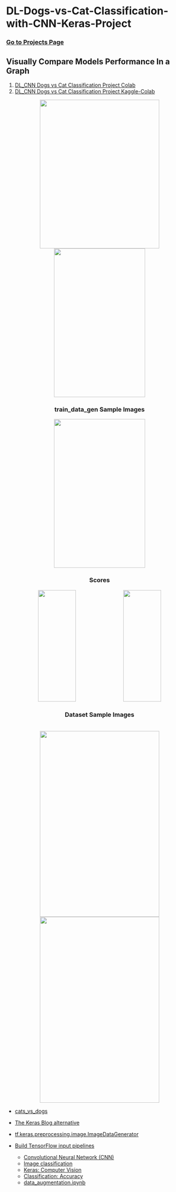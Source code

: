# DL-Dogs-vs-Cat-Classification-with-CNN-Keras-Project

### [Go to Projects Page](https://github.com/celik-muhammed/15P-Deep-Learning-Projects-with-Python/blob/master/README.md)

## Visually Compare Models Performance In a Graph

01. [DL_CNN Dogs vs Cat Classification Project Colab](./CNN_Project_Image_Classification_with_CNN_(catdogclassifier)_Student.ipynb)
02. [DL_CNN Dogs vs Cat Classification Project Kaggle-Colab](CNN_Project_Image_Classification_with_CNN_(catdogclassifier).ipynb)

<div align='center'>
<img src='https://i.ibb.co/JFGXbdH/download.png' alt='' width=80%, height=400>
<img src='https://i.ibb.co/k1DQqzm/download.png' alt='' width=70%, height=400>
<h3>train_data_gen Sample Images</h3>
<img src='https://i.ibb.co/tmW6bsn/download.png' alt='' width=70%, height=400>
<br>
<h3>Scores</h3>
<img src='https://i.ibb.co/k0Ncjh3/download.png' alt='' width=45%, height=300> 
<img src='https://i.ibb.co/SVSZ1kL/download.png' alt='' width=45%, height=300>    
<h3>Dataset Sample Images</h3>
<br>    
<img src='https://i.ibb.co/JnYb3Zy/download.png' alt='' width=80%, height=500>
<br>    
<img src='https://i.ibb.co/0sFSYML/download.png' alt='' width=80%, height=500>
</div>

- [cats_vs_dogs](https://www.tensorflow.org/datasets/catalog/cats_vs_dogs)
- [The Keras Blog alternative](https://blog.keras.io/building-powerful-image-classification-models-using-very-little-data.html)
- [tf.keras.preprocessing.image.ImageDataGenerator](https://www.tensorflow.org/api_docs/python/tf/keras/preprocessing/image/ImageDataGenerator)
- [Build TensorFlow input pipelines](https://www.tensorflow.org/guide/data)

    - [Convolutional Neural Network (CNN)](https://www.tensorflow.org/tutorials/images/cnn)
    - [Image classification](https://www.tensorflow.org/tutorials/images/classification)
    - [Keras: Computer Vision](https://keras.io/examples/vision/)
    - [Classification: Accuracy](https://developers.google.com/machine-learning/crash-course/classification/accuracy#:~:text=Accuracy%20is%20one%20metric%20for,predictions%20Total%20number%20of%20predictions)
    - [data_augmentation.ipynb](https://colab.research.google.com/github/tensorflow/docs/blob/master/site/en/tutorials/images/data_augmentation.ipynb#scrollTo=pkTRazeVRwDe)
